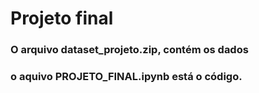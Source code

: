 # Projeto final

### O arquivo dataset_projeto.zip, contém os dados
### o aquivo PROJETO_FINAL.ipynb está o código.
